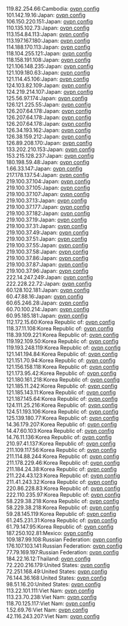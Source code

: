 119.82.254.66:Cambodia: [ovpn config](vpn/119_82_254_66.ovpn)  
101.142.19.16:Japan: [ovpn config](vpn/101_142_19_16.ovpn)  
106.150.220.151:Japan: [ovpn config](vpn/106_150_220_151.ovpn)  
110.135.102.73:Japan: [ovpn config](vpn/110_135_102_73.ovpn)  
113.154.84.113:Japan: [ovpn config](vpn/113_154_84_113.ovpn)  
113.197.167.180:Japan: [ovpn config](vpn/113_197_167_180.ovpn)  
114.188.170.113:Japan: [ovpn config](vpn/114_188_170_113.ovpn)  
118.104.255.121:Japan: [ovpn config](vpn/118_104_255_121.ovpn)  
118.158.191.108:Japan: [ovpn config](vpn/118_158_191_108.ovpn)  
121.106.148.235:Japan: [ovpn config](vpn/121_106_148_235.ovpn)  
121.109.180.63:Japan: [ovpn config](vpn/121_109_180_63.ovpn)  
121.114.45.106:Japan: [ovpn config](vpn/121_114_45_106.ovpn)  
124.103.82.109:Japan: [ovpn config](vpn/124_103_82_109.ovpn)  
124.219.214.107:Japan: [ovpn config](vpn/124_219_214_107.ovpn)  
125.56.97.174:Japan: [ovpn config](vpn/125_56_97_174.ovpn)  
126.121.225.55:Japan: [ovpn config](vpn/126_121_225_55.ovpn)  
126.207.64.178:Japan: [ovpn config](vpn/126_207_64_178.ovpn)  
126.207.64.178:Japan: [ovpn config](vpn/126_207_64_178.ovpn)  
126.207.64.178:Japan: [ovpn config](vpn/126_207_64_178.ovpn)  
126.34.193.162:Japan: [ovpn config](vpn/126_34_193_162.ovpn)  
126.38.159.212:Japan: [ovpn config](vpn/126_38_159_212.ovpn)  
126.89.208.170:Japan: [ovpn config](vpn/126_89_208_170.ovpn)  
133.202.210.153:Japan: [ovpn config](vpn/133_202_210_153.ovpn)  
153.215.128.237:Japan: [ovpn config](vpn/153_215_128_237.ovpn)  
180.198.59.48:Japan: [ovpn config](vpn/180_198_59_48.ovpn)  
1.66.33.147:Japan: [ovpn config](vpn/1_66_33_147.ovpn)  
217.178.137.54:Japan: [ovpn config](vpn/217_178_137_54.ovpn)  
219.100.37.104:Japan: [ovpn config](vpn/219_100_37_104.ovpn)  
219.100.37.105:Japan: [ovpn config](vpn/219_100_37_105.ovpn)  
219.100.37.107:Japan: [ovpn config](vpn/219_100_37_107.ovpn)  
219.100.37.13:Japan: [ovpn config](vpn/219_100_37_13.ovpn)  
219.100.37.177:Japan: [ovpn config](vpn/219_100_37_177.ovpn)  
219.100.37.182:Japan: [ovpn config](vpn/219_100_37_182.ovpn)  
219.100.37.19:Japan: [ovpn config](vpn/219_100_37_19.ovpn)  
219.100.37.31:Japan: [ovpn config](vpn/219_100_37_31.ovpn)  
219.100.37.49:Japan: [ovpn config](vpn/219_100_37_49.ovpn)  
219.100.37.51:Japan: [ovpn config](vpn/219_100_37_51.ovpn)  
219.100.37.55:Japan: [ovpn config](vpn/219_100_37_55.ovpn)  
219.100.37.58:Japan: [ovpn config](vpn/219_100_37_58.ovpn)  
219.100.37.86:Japan: [ovpn config](vpn/219_100_37_86.ovpn)  
219.100.37.87:Japan: [ovpn config](vpn/219_100_37_87.ovpn)  
219.100.37.96:Japan: [ovpn config](vpn/219_100_37_96.ovpn)  
222.14.247.249:Japan: [ovpn config](vpn/222_14_247_249.ovpn)  
222.228.22.72:Japan: [ovpn config](vpn/222_228_22_72.ovpn)  
60.128.102.181:Japan: [ovpn config](vpn/60_128_102_181.ovpn)  
60.47.88.16:Japan: [ovpn config](vpn/60_47_88_16.ovpn)  
60.65.246.28:Japan: [ovpn config](vpn/60_65_246_28.ovpn)  
60.70.100.214:Japan: [ovpn config](vpn/60_70_100_214.ovpn)  
60.95.185.181:Japan: [ovpn config](vpn/60_95_185_181.ovpn)  
112.172.15.60:Korea Republic of: [ovpn config](vpn/112_172_15_60.ovpn)  
118.37.11.108:Korea Republic of: [ovpn config](vpn/118_37_11_108.ovpn)  
118.39.109.221:Korea Republic of: [ovpn config](vpn/118_39_109_221.ovpn)  
119.192.109.50:Korea Republic of: [ovpn config](vpn/119_192_109_50.ovpn)  
119.193.248.119:Korea Republic of: [ovpn config](vpn/119_193_248_119.ovpn)  
121.141.194.84:Korea Republic of: [ovpn config](vpn/121_141_194_84.ovpn)  
121.151.70.94:Korea Republic of: [ovpn config](vpn/121_151_70_94.ovpn)  
121.156.158.118:Korea Republic of: [ovpn config](vpn/121_156_158_118.ovpn)  
121.173.95.42:Korea Republic of: [ovpn config](vpn/121_173_95_42.ovpn)  
121.180.161.218:Korea Republic of: [ovpn config](vpn/121_180_161_218.ovpn)  
121.185.11.242:Korea Republic of: [ovpn config](vpn/121_185_11_242.ovpn)  
121.185.143.11:Korea Republic of: [ovpn config](vpn/121_185_143_11.ovpn)  
121.187.145.64:Korea Republic of: [ovpn config](vpn/121_187_145_64.ovpn)  
124.111.25.216:Korea Republic of: [ovpn config](vpn/124_111_25_216.ovpn)  
124.51.193.106:Korea Republic of: [ovpn config](vpn/124_51_193_106.ovpn)  
125.139.180.77:Korea Republic of: [ovpn config](vpn/125_139_180_77.ovpn)  
14.36.179.207:Korea Republic of: [ovpn config](vpn/14_36_179_207.ovpn)  
14.47.60.103:Korea Republic of: [ovpn config](vpn/14_47_60_103.ovpn)  
14.76.11.136:Korea Republic of: [ovpn config](vpn/14_76_11_136.ovpn)  
210.97.41.137:Korea Republic of: [ovpn config](vpn/210_97_41_137.ovpn)  
211.109.117.56:Korea Republic of: [ovpn config](vpn/211_109_117_56.ovpn)  
211.114.88.244:Korea Republic of: [ovpn config](vpn/211_114_88_244.ovpn)  
211.178.229.46:Korea Republic of: [ovpn config](vpn/211_178_229_46.ovpn)  
211.184.24.38:Korea Republic of: [ovpn config](vpn/211_184_24_38.ovpn)  
211.224.43.123:Korea Republic of: [ovpn config](vpn/211_224_43_123.ovpn)  
211.41.243.32:Korea Republic of: [ovpn config](vpn/211_41_243_32.ovpn)  
220.86.228.83:Korea Republic of: [ovpn config](vpn/220_86_228_83.ovpn)  
222.110.235.97:Korea Republic of: [ovpn config](vpn/222_110_235_97.ovpn)  
58.229.38.218:Korea Republic of: [ovpn config](vpn/58_229_38_218.ovpn)  
58.229.38.218:Korea Republic of: [ovpn config](vpn/58_229_38_218.ovpn)  
59.28.145.119:Korea Republic of: [ovpn config](vpn/59_28_145_119.ovpn)  
61.245.231.31:Korea Republic of: [ovpn config](vpn/61_245_231_31.ovpn)  
61.79.147.95:Korea Republic of: [ovpn config](vpn/61_79_147_95.ovpn)  
187.250.102.81:Mexico: [ovpn config](vpn/187_250_102_81.ovpn)  
109.187.99.108:Russian Federation: [ovpn config](vpn/109_187_99_108.ovpn)  
176.107.103.141:Russian Federation: [ovpn config](vpn/176_107_103_141.ovpn)  
77.79.169.197:Russian Federation: [ovpn config](vpn/77_79_169_197.ovpn)  
184.22.16.12:Thailand: [ovpn config](vpn/184_22_16_12.ovpn)  
72.220.216.179:United States: [ovpn config](vpn/72_220_216_179.ovpn)  
72.251.168.49:United States: [ovpn config](vpn/72_251_168_49.ovpn)  
76.144.36.168:United States: [ovpn config](vpn/76_144_36_168.ovpn)  
98.51.16.20:United States: [ovpn config](vpn/98_51_16_20.ovpn)  
113.22.101.111:Viet Nam: [ovpn config](vpn/113_22_101_111.ovpn)  
113.23.70.238:Viet Nam: [ovpn config](vpn/113_23_70_238.ovpn)  
118.70.125.117:Viet Nam: [ovpn config](vpn/118_70_125_117.ovpn)  
1.52.69.76:Viet Nam: [ovpn config](vpn/1_52_69_76.ovpn)  
42.116.243.207:Viet Nam: [ovpn config](vpn/42_116_243_207.ovpn)  
